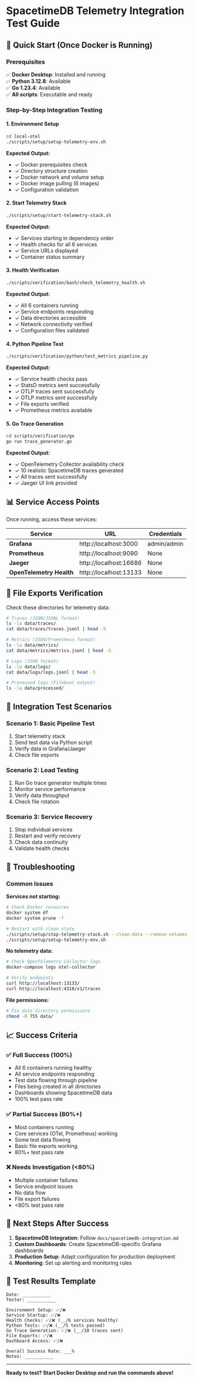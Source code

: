 # SpacetimeDB Telemetry Integration Test Guide

## 🚀 Quick Start (Once Docker is Running)

### Prerequisites
✅ **Docker Desktop**: Installed and running  
✅ **Python 3.12.8**: Available  
✅ **Go 1.23.4**: Available  
✅ **All scripts**: Executable and ready  

### Step-by-Step Integration Testing

#### 1. **Environment Setup**
```bash
cd local-otel
./scripts/setup/setup-telemetry-env.sh
```
**Expected Output:**
- ✓ Docker prerequisites check
- ✓ Directory structure creation
- ✓ Docker network and volume setup
- ✓ Docker image pulling (6 images)
- ✓ Configuration validation

#### 2. **Start Telemetry Stack**
```bash
./scripts/setup/start-telemetry-stack.sh
```
**Expected Output:**
- ✓ Services starting in dependency order
- ✓ Health checks for all 6 services
- ✓ Service URLs displayed
- ✓ Container status summary

#### 3. **Health Verification**
```bash
./scripts/verification/bash/check_telemetry_health.sh
```
**Expected Output:**
- ✓ All 6 containers running
- ✓ Service endpoints responding
- ✓ Data directories accessible
- ✓ Network connectivity verified
- ✓ Configuration files validated

#### 4. **Python Pipeline Test**
```bash
./scripts/verification/python/test_metrics_pipeline.py
```
**Expected Output:**
- ✓ Service health checks pass
- ✓ StatsD metrics sent successfully
- ✓ OTLP traces sent successfully
- ✓ OTLP metrics sent successfully
- ✓ File exports verified
- ✓ Prometheus metrics available

#### 5. **Go Trace Generation**
```bash
cd scripts/verification/go
go run trace_generator.go
```
**Expected Output:**
- ✓ OpenTelemetry Collector availability check
- ✓ 10 realistic SpacetimeDB traces generated
- ✓ All traces sent successfully
- ✓ Jaeger UI link provided

## 📊 Service Access Points

Once running, access these services:

| Service | URL | Credentials |
|---------|-----|-------------|
| **Grafana** | http://localhost:3000 | admin/admin |
| **Prometheus** | http://localhost:9090 | None |
| **Jaeger** | http://localhost:16686 | None |
| **OpenTelemetry Health** | http://localhost:13133 | None |

## 📁 File Exports Verification

Check these directories for telemetry data:

```bash
# Traces (JSON/JSONL format)
ls -la data/traces/
cat data/traces/traces.jsonl | head -5

# Metrics (JSON/Prometheus format)
ls -la data/metrics/
cat data/metrics/metrics.jsonl | head -5

# Logs (JSON format)
ls -la data/logs/
cat data/logs/logs.jsonl | head -5

# Processed logs (Filebeat output)
ls -la data/processed/
```

## 🧪 Integration Test Scenarios

### Scenario 1: Basic Pipeline Test
1. Start telemetry stack
2. Send test data via Python script
3. Verify data in Grafana/Jaeger
4. Check file exports

### Scenario 2: Load Testing
1. Run Go trace generator multiple times
2. Monitor service performance
3. Verify data throughput
4. Check file rotation

### Scenario 3: Service Recovery
1. Stop individual services
2. Restart and verify recovery
3. Check data continuity
4. Validate health checks

## 🔧 Troubleshooting

### Common Issues

**Services not starting:**
```bash
# Check Docker resources
docker system df
docker system prune -f

# Restart with clean slate
./scripts/setup/stop-telemetry-stack.sh --clean-data --remove-volumes
./scripts/setup/setup-telemetry-env.sh
```

**No telemetry data:**
```bash
# Check OpenTelemetry Collector logs
docker-compose logs otel-collector

# Verify endpoints
curl http://localhost:13133/
curl http://localhost:4318/v1/traces
```

**File permissions:**
```bash
# Fix data directory permissions
chmod -R 755 data/
```

## 📈 Success Criteria

### ✅ **Full Success** (100%)
- All 6 containers running healthy
- All service endpoints responding
- Test data flowing through pipeline
- Files being created in all directories
- Dashboards showing SpacetimeDB data
- 100% test pass rate

### ✅ **Partial Success** (80%+)
- Most containers running
- Core services (OTel, Prometheus) working
- Some test data flowing
- Basic file exports working
- 80%+ test pass rate

### ❌ **Needs Investigation** (<80%)
- Multiple container failures
- Service endpoint issues
- No data flow
- File export failures
- <80% test pass rate

## 🚀 Next Steps After Success

1. **SpacetimeDB Integration**: Follow `docs/spacetimedb-integration.md`
2. **Custom Dashboards**: Create SpacetimeDB-specific Grafana dashboards
3. **Production Setup**: Adapt configuration for production deployment
4. **Monitoring**: Set up alerting and monitoring rules

## 📝 Test Results Template

```
Date: ___________
Tester: ___________

Environment Setup: ✅/❌
Service Startup: ✅/❌
Health Checks: ✅/❌ (__/6 services healthy)
Python Tests: ✅/❌ (__/5 tests passed)
Go Trace Generation: ✅/❌ (__/10 traces sent)
File Exports: ✅/❌
Dashboard Access: ✅/❌

Overall Success Rate: ___%
Notes: ___________
```

---

**Ready to test? Start Docker Desktop and run the commands above!**
